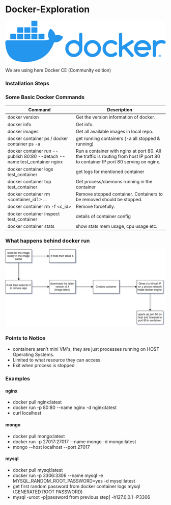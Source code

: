 # Docker-Exploration

![logo](./sourceImages/logo.png)

We are using here Docker CE (Community edition)

### Installation Steps

### Some Basic Docker Commands

| Command                                                                   | Description                                                                                                                      |
| ------------------------------------------------------------------------- | -------------------------------------------------------------------------------------------------------------------------------- |
| docker version                                                            | Get the version information of docker.                                                                                           |
| docker info                                                               | Get info.                                                                                                                        |
| docker images                                                             | Get all available images in local repo.                                                                                          |
| docker container ps / docker container ps -a                              | get running containers (-a all stopped & running)                                                                                |
| docker container run --publish 80:80 --detach --name test_container nginx | Run a container with nginx at port 80. All the traffic is routing from host IP port 80 to container IP port 80 serving on nginx. |
| docker container logs test_container                                      | get logs for mentioned container                                                                                                 |
| docker container top test_container                                       | Get process/daemons running in the container                                                                                     |
| docker container rm <container_id1> ...                                   | Remove stopped container. Containers to be removed should be stopped.                                                            |
| docker container rm -f <c_id>                                             | Remove forcefully.                                                                                                               |
| docker container inspect test_container                                   | details of container config                                                                                                      |
| docker container stats                                                    | show stats mem usage, cpu usage etc.                                                                                             |

### What happens behind docker run

![Image](./sourceImages/imageProcessing1.png)

### Points to Notice

- containers aren't mini VM's, they are just processes running on HOST Operating Systems.
- Limited to what resource they can access.
- Exit when process is stopped

### Examples

#### nginx

- docker pull nginx:latest
- docker run -p 80:80 --name nginx -d nginx:latest
- curl localhost

#### mongo

- docker pull mongo:latest
- docker run -p 27017:27017 --name mongo -d mongo:latest
- mongo --host localhost --port 27017

#### mysql

- docker pull mysql:latest
- docker run -p 3306:3306 --name mysql -e MYSQL_RANDOM_ROOT_PASSWORD=yes -d mysql:latest
- get first random password from docker container logs mysql (GENERATED ROOT PASSWORD)
- mysql -uroot -p[password from previous step] -h127.0.0.1 -P3306
